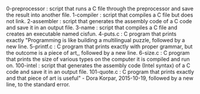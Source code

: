 0-preprocessor : script that runs a C file through the preprocessor and save the result into another file.
1-compiler : script that compiles a C file but does not link.
2-assembler : script that generates the assembly code of a C code and save it in an output file.
3-name : script that compiles a C file and creates an executable named cisfun.
4-puts.c : C program that prints exactly "Programming is like building a multilingual puzzle, followed by a new line.
5-printf.c : C program that prints exactly with proper grammar, but the outcome is a piece of art,, followed by a new line.
6-size.c : C program that prints the size of various types on the computer it is compiled and run on.
100-intel : script that generates the assembly code (Intel syntax) of a C code and save it in an output file.
101-quote.c : C program that prints exactly and that piece of art is useful" - Dora Korpar, 2015-10-19, followed by a new line, to the standard error.
